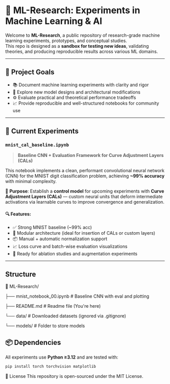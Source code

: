 # 🧪 ML-Research: Experiments in Machine Learning & AI

Welcome to **ML-Research**, a public repository of research-grade machine learning experiments, prototypes, and conceptual studies.  
This repo is designed as a **sandbox for testing new ideas**, validating theories, and producing reproducible results across various ML domains.

---

## 🔬 Project Goals

- 📚 Document machine learning experiments with clarity and rigor
- 🧠 Explore new model designs and architectural modifications
- ⚙️ Evaluate practical and theoretical performance tradeoffs
- 📈 Provide reproducible and well-structured notebooks for community use

---

## 📁 Current Experiments

### `mnist_cal_baseline.ipynb`  
> **Baseline CNN + Evaluation Framework for Curve Adjustment Layers (CALs)**

This notebook implements a clean, performant convolutional neural network (CNN) for the MNIST digit classification problem, achieving **~99% accuracy** with minimal complexity.

🎯 **Purpose**: Establish a **control model** for upcoming experiments with **Curve Adjustment Layers (CALs)** — custom neural units that deform intermediate activations via learnable curves to improve convergence and generalization.

#### 🔍 Features:
- ✅ Strong MNIST baseline (~99% acc)
- 🧱 Modular architecture (ideal for insertion of CALs or custom layers)
- 📦 Manual + automatic normalization support
- 📈 Loss curve and batch-wise evaluation visualizations
- 🧪 Ready for ablation studies and augmentation experiments

---

## **Structure**

📂 ML-Research/

├── mnist_notebook_00.ipynb     # Baseline CNN with eval and plotting

├── README.md                   # Readme file (You're here)

└── data/                       # Downloaded datasets (ignored via .gitignore)

└── models/                     # Folder to store models


## 📦 Dependencies

All experiments use **Python ≥3.12** and are tested with:

```bash
pip install torch torchvision matplotlib
```

🔖 License
This repository is open-sourced under the MIT License.
